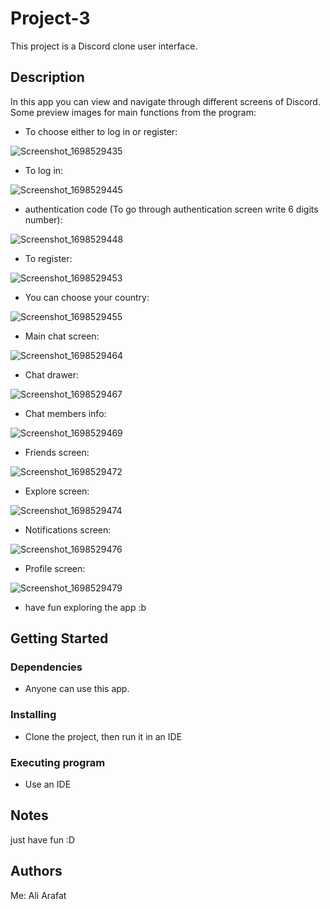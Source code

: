 # Project-3

This project is a Discord clone user interface.

## Description

In this app you can view and navigate through different screens of Discord.
Some preview images for main functions from the program:

* To choose either to log in or register:
  
![Screenshot_1698529435](https://github.com/AliArafat4/Project-3/assets/84300173/0e6e699e-ed43-446d-ab18-7d7b175df7d4)



* To log in:
  
![Screenshot_1698529445](https://github.com/AliArafat4/Project-3/assets/84300173/279f98cd-da24-4f3f-8cfa-6710b677239f)

* authentication code (To go through authentication screen write 6 digits number):

![Screenshot_1698529448](https://github.com/AliArafat4/Project-3/assets/84300173/abe7c396-daf5-4f4e-924b-373dc352eb6a)



* To register:
  
![Screenshot_1698529453](https://github.com/AliArafat4/Project-3/assets/84300173/e965c5be-a04b-4beb-b357-7b66fa87aa83)

* You can choose your country:

![Screenshot_1698529455](https://github.com/AliArafat4/Project-3/assets/84300173/39c68f46-2c81-47c1-abc8-303a85ec1b8f)


* Main chat screen:

![Screenshot_1698529464](https://github.com/AliArafat4/Project-3/assets/84300173/ae2f47e7-03ad-4da3-a81e-ca2d9914f2e4)


* Chat drawer:
  
![Screenshot_1698529467](https://github.com/AliArafat4/Project-3/assets/84300173/501243de-2902-4a78-8b5c-33fa8a8f1325)



* Chat members info:

![Screenshot_1698529469](https://github.com/AliArafat4/Project-3/assets/84300173/51060fca-5dd7-4bba-9e13-23049748eb44)

* Friends screen:

![Screenshot_1698529472](https://github.com/AliArafat4/Project-3/assets/84300173/1015b854-f4e9-46c3-ae47-4e751c4adfcb)

* Explore screen:

![Screenshot_1698529474](https://github.com/AliArafat4/Project-3/assets/84300173/d87c40b7-336a-40f0-a96d-68c60288dc5c)

* Notifications screen:

![Screenshot_1698529476](https://github.com/AliArafat4/Project-3/assets/84300173/aa2f2b0a-418c-44f6-8817-83adaf2c7429)

* Profile screen:

![Screenshot_1698529479](https://github.com/AliArafat4/Project-3/assets/84300173/15fbdb42-f007-46d9-ba40-701512a4cfd9)


* have fun exploring the app :b

## Getting Started

### Dependencies

* Anyone can use this app.
  

### Installing

* Clone the project, then run it in an IDE 

### Executing program

* Use an IDE


## Notes
just have fun :D

## Authors

Me: Ali Arafat

